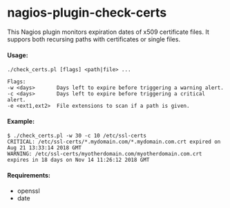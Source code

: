 # nagios-plugin-check-certs ###

This Nagios plugin monitors expiration dates of x509 certificate files.
It suppors both recursing paths with certificates or single files.

#### Usage: #####
```
./check_certs.pl [flags] <path|file> ...

Flags:
-w <days>       Days left to expire before triggering a warning alert.
-c <days>       Days left to expire before triggering a critical alert.
-e <ext1,ext2>  File extensions to scan if a path is given.
```

#### Example: ####
```
$ ./check_certs.pl -w 30 -c 10 /etc/ssl-certs
CRITICAL: /etc/ssl-certs/*.mydomain.com/*.mydomain.com.crt expired on Aug 21 13:33:14 2018 GMT
WARNING: /etc/ssl-certs/myotherdomain.com/myotherdomain.com.crt expires in 18 days on Nov 14 11:26:12 2018 GMT
```

#### Requirements: #### 

- openssl
- date
